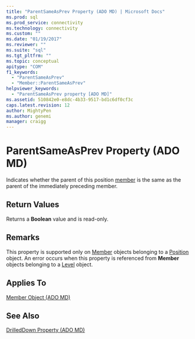 ```yaml
---
title: "ParentSameAsPrev Property (ADO MD) | Microsoft Docs"
ms.prod: sql
ms.prod_service: connectivity
ms.technology: connectivity
ms.custom: ""
ms.date: "01/19/2017"
ms.reviewer: ""
ms.suite: "sql"
ms.tgt_pltfrm: ""
ms.topic: conceptual
apitype: "COM"
f1_keywords: 
  - "ParentSameAsPrev"
  - "Member::ParentSameAsPrev"
helpviewer_keywords: 
  - "ParentSameAsPrev property [ADO MD]"
ms.assetid: 510842e0-e8dc-4b33-9517-bd1c6df0cf3c
caps.latest.revision: 12
author: MightyPen
ms.author: genemi
manager: craigg
---
```

# ParentSameAsPrev Property (ADO MD)
Indicates whether the parent of this position [member](../../../ado/reference/ado-md-api/member-object-ado-md.md) is the same as the parent of the immediately preceding member.  
  
## Return Values  
 Returns a **Boolean** value and is read-only.  
  
## Remarks  
 This property is supported only on [Member](../../../ado/reference/ado-md-api/member-object-ado-md.md) objects belonging to a [Position](../../../ado/reference/ado-md-api/position-object-ado-md.md) object. An error occurs when this property is referenced from **Member** objects belonging to a [Level](../../../ado/reference/ado-md-api/level-object-ado-md.md) object.  
  
## Applies To  
 [Member Object (ADO MD)](../../../ado/reference/ado-md-api/member-object-ado-md.md)  
  
## See Also  
 [DrilledDown Property (ADO MD)](../../../ado/reference/ado-md-api/drilleddown-property-ado-md.md)
